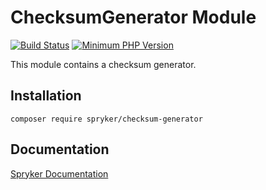 # ChecksumGenerator Module
[![Build Status](https://travis-ci.org/spryker/checksum-generator.svg)](https://travis-ci.org/spryker/checksum-generator)
[![Minimum PHP Version](https://img.shields.io/badge/php-%3E%3D%207.2-8892BF.svg)](https://php.net/)

This module contains a checksum generator.

## Installation

```
composer require spryker/checksum-generator
```

## Documentation

[Spryker Documentation](https://academy.spryker.com/developing_with_spryker/module_guide/modules.html)
